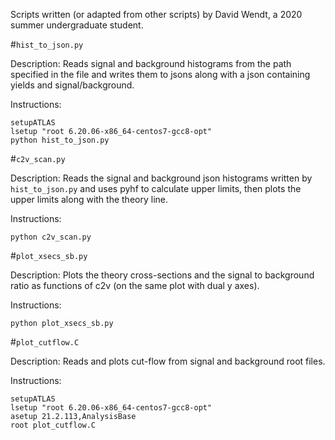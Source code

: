 Scripts written (or adapted from other scripts) by David Wendt, 
a 2020 summer undergraduate student.


#`hist_to_json.py`

Description:
Reads signal and background histograms from the
path specified in the file and writes them to jsons
along with a json containing yields and signal/background.

Instructions:
```
setupATLAS
lsetup "root 6.20.06-x86_64-centos7-gcc8-opt"
python hist_to_json.py
```

#`c2v_scan.py`

Description:
Reads the signal and background json histograms written
by `hist_to_json.py` and uses pyhf to calculate upper limits,
then plots the upper limits along with the theory line.

Instructions:
```
python c2v_scan.py
```

#`plot_xsecs_sb.py`

Description:
Plots the theory cross-sections and the signal to background
ratio as functions of c2v (on the same plot with dual y axes).

Instructions:
```
python plot_xsecs_sb.py
```

#`plot_cutflow.C`

Description:
Reads and plots cut-flow from signal and background root files. 

Instructions:
```
setupATLAS
lsetup "root 6.20.06-x86_64-centos7-gcc8-opt"
asetup 21.2.113,AnalysisBase
root plot_cutflow.C
```
